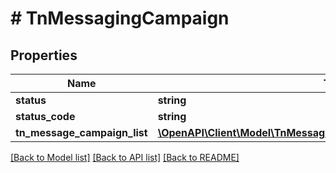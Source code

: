 # # TnMessagingCampaign

## Properties

Name | Type | Description | Notes
------------ | ------------- | ------------- | -------------
**status** | **string** |  | [optional]
**status_code** | **string** |  | [optional]
**tn_message_campaign_list** | [**\OpenAPI\Client\Model\TnMessagingCampaignTnMessageCampaignList**](TnMessagingCampaignTnMessageCampaignList.md) |  | [optional]

[[Back to Model list]](../../README.md#models) [[Back to API list]](../../README.md#endpoints) [[Back to README]](../../README.md)
